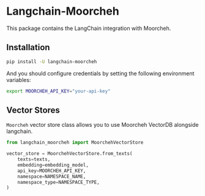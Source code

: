 # Langchain-Moorcheh

This package contains the LangChain integration with Moorcheh.

## Installation

```bash
pip install -U langchain-moorcheh
```

And you should configure credentials by setting the following environment variables:

```bash
export MOORCHEH_API_KEY="your-api-key"
```


## Vector Stores

`Moorcheh` vector store class allows you to use Moorcheh VectorDB alongside langchain.

```python
from langchain_moorcheh import MoorchehVectorStore

vector_store = MoorchehVectorStore.from_texts(
    texts=texts,
    embedding=embedding_model,
    api_key=MOORCHEH_API_KEY,
    namespace=NAMESPACE_NAME,
    namespace_type=NAMESPACE_TYPE,
)

```
